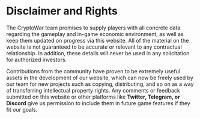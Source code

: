 # Disclaimer and Rights

The CryptoWar team promises to supply players with all concrete data regarding the gameplay and in-game economic environment, as well as keep them updated on progress via this website. All of the material on the website is not guaranteed to be accurate or relevant to any contractual relationship. In addition, these details will never be used in any solicitation for authorized investors.
  
Contributions from the community have proven to be extremely useful assets in the development of our website, which can now be freely used by our team for new projects such as copying, distributing, and so on as a way of transferring intellectual property rights. Any comments or feedback submitted on this website or other platforms like **Twitter, Telegram, or Discord** give us permission to include them in future game features if they fit our goals. 

